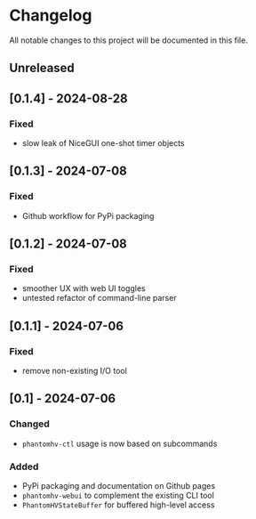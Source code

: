 # Changelog

All notable changes to this project will be documented in this file.

## Unreleased

## [0.1.4] - 2024-08-28

### Fixed

- slow leak of NiceGUI one-shot timer objects

## [0.1.3] - 2024-07-08

### Fixed

- Github workflow for PyPi packaging

## [0.1.2] - 2024-07-08

### Fixed

- smoother UX with web UI toggles
- untested refactor of command-line parser

## [0.1.1] - 2024-07-06

### Fixed

- remove non-existing I/O tool

## [0.1] - 2024-07-06

### Changed

- `phantomhv-ctl` usage is now based on subcommands

### Added

- PyPi packaging and documentation on Github pages
- `phantomhv-webui` to complement the existing CLI tool
- `PhantomHVStateBuffer` for buffered high-level access
